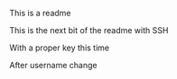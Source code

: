 This is a readme

This is the next bit of the readme with SSH

With a proper key this time

After username change